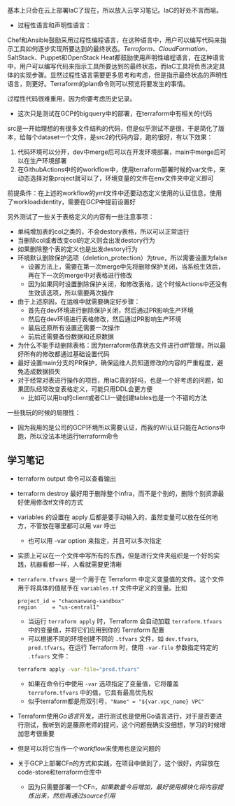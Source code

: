 基本上只会在云上部署IaC了现在，所以放入云学习笔记。IaC的好处不言而喻。

- 过程性语言和声明性语言：

Chef和Ansible鼓励采用过程性编程语言，在这种语言中，用户可以编写代码来指示工具如何逐步实现所要达到的最终状态。*Terraform、CloudFormation*、SaltStack、Puppet和OpenStack Heat都鼓励使用声明性编程语言，在这种语言中，用户可以编写代码来指示工具所要达到的最终状态，而IaC工具将负责决定具体的实现步骤。显然过程性语言需要更多思考和考虑，但是指示最终状态的声明性语言，则更好。Terraform的plan命令则可以预览将要发生的事情。

过程性代码很难重用，因为你要考虑历史记录。

- 这次只是测试在GCP的bigquery中的部署，在terraform中有相关的代码

src是一开始理想的有很多文件结构的代码，但是似乎测试不是很，于是简化了版本，给每个dataset一个文件，是src2的代码内容，跑的很好，有以下效果：

1. 代码环境可以分开，dev中merge后可以在开发环境部署，main中merge后可以在生产环境部署
2. 在GithubActions中的的workflow中，使用terraform部署时候的var文件，来动态选择对象project就可以了，环境变量的文件在env文件夹中定义即可

前提条件：在上述的workflow的yml文件中还要动态定义使用的认证信息，使用了workloadidentity，需要在GCP中提前设置好

另外测试了一些关于表格定义的内容有一些注意事项：

- 单纯增加表的col之类的，不会destory表格，所以可以正常运行
- 当删除col或者改变col的定义则会出发destory行为
- 如果删除整个表的定义也是出发destory行为
- 环境默认删除保护选项（deletion_protection）为true，所以需要设置为false
  - 设置方法上，需要在第一次merge中先将删除保护关闭，当系统生效后，再在下一次的merge中对表格进行修改
  - 因为如果同时设置删除保护关闭，和修改表格，这个时候Actions中还没有生效该选项，所以需要两次操作
- 由于上述原因，在运维中就需要确定好步骤：
  - 首先在dev环境进行删除保护关闭，然后通过PR影响生产环境
  - 然后在dev环境进行表格修改，然后通过PR影响生产环境
  - 最后还原所有设置还需要一次操作
  - 前后还需要备份数据和还原数据
- 为什么不能手动删除表格：因为terraform依靠状态文件进行diff管理，所以最好所有的修改都通过基础设置代码
- 最好设置main分支的PR保护，确保运维人员知道修改的内容的严重程度，避免造成数据损失
- 对于经常对表进行操作的项目，用IaC真的好吗，也是一个好考虑的问题，如果团队经常改变表格定义，可能只用DDL会更方便
  - 比如可以用bq的client或者CLI一键创建tables也是一个不错的方法

一些我玩的时候的局限性：

- 因为我用的是公司的GCP环境所以需要认证，而我的WI认证只能在Actions中跑，所以没法本地运行terraform命令

## 学习笔记

- terraform output 命令可以查看输出
- terraform destroy 最好用于删除整个infra，而不是个别的，删除个别资源最好使用修改tf文件的方式
- variables 的设置在 apply 后都是要手动输入的，虽然变量可以放在任何地方，不管放在哪里都可以用 var 呼出
  - 也可以用 -var option 来指定，并且可以多次指定

- 实质上可以在一个文件中写所有的东西，但是进行文件夹组织是一个好的实践，机器看都一样，人看就需要更清晰
- `terraform.tfvars` 是一个用于在 Terraform 中定义变量值的文件。这个文件用于将具体的值赋予在 `variables.tf` 文件中定义的变量。比如
   ```hcl
   project_id = "chaonanwang-sandbox"
   region     = "us-central1"
   ```
   - 当运行 `terraform apply` 时，Terraform 会自动加载 `terraform.tfvars` 中的变量值，并将它们应用到你的 Terraform 配置
   - 可以根据不同的环境创建不同的 `.tfvars` 文件，如 `dev.tfvars`, `prod.tfvars`。在运行 Terraform 时，使用 `-var-file` 参数指定特定的 `.tfvars` 文件：
   ```sh
   terraform apply -var-file="prod.tfvars"
   ```
   - 如果在命令行中使用 `-var` 选项指定了变量值，它将覆盖 `terraform.tfvars` 中的值，它具有最高优先权
   - 似乎terraform都是用双引号，`"Name" = "${var.vpc_name} VPC"`

- Terraform使用*Go语言*开发，进行测试也是使用Go语言进行，对于是否要进行测试，我听到的是藤原老师的提问，这个问题我确实没细想，学习的时候增加思考很重要
- 但是可以将它当作一个*workflow*来使用也是没问题的
- 关于GCP上部署CFn的方式和实践，在项目中做到了，这个很好，内容放在code-store和terraform仓库中
  - 因为只需要部署一个CFn，*如果数量今后增加，最好使用模块化将内容提炼出来，然后再通过source引用*
